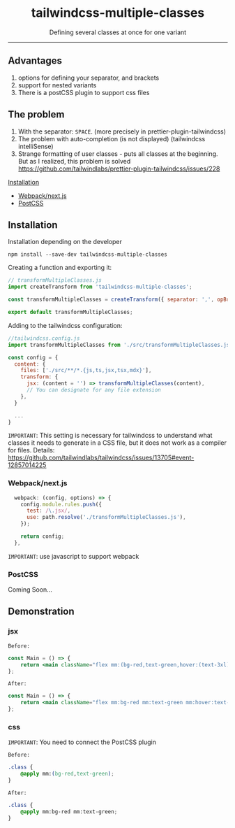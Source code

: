 <div align="center">
<h1>tailwindcss-multiple-classes</h1>

<p>Defining several classes at once for one variant</p>
</div>

---

## Advantages

1. options for defining your separator, and brackets
2. support for nested variants
3. There is a postCSS plugin to support css files

## The problem

1.  With the separator: `SPACE`. (more precisely in prettier-plugin-tailwindcss)
2.  The problem with auto-completion (is not displayed) (tailwindcss intelliSense)
3.  Strange formatting of user classes - puts all classes at the beginning. But as I realized, this problem is solved https://github.com/tailwindlabs/prettier-plugin-tailwindcss/issues/228

[Installation](#installation)

- [Webpack/next.js](#webpack/next.js)
- [PostCSS](#postCSS)

## Installation

Installation depending on the developer

```
npm install --save-dev tailwindcss-multiple-classes
```

Creating a function and exporting it:

```javascript
// transformMultipleClasses.js
import createTransform from 'tailwindcss-multiple-classes';

const transformMultipleClasses = createTransform({ separator: ',', opBracket: '(', clBracket: ')' });

export default transformMultipleClasses;
```

Adding to the tailwindcss configuration:

```javascript
//tailwindcss.config.js
import transformMultipleClasses from './src/transformMultipleClasses.js';

const config = {
  content: {
    files: ['./src/**/*.{js,ts,jsx,tsx,mdx}'],
    transform: {
      jsx: (content = '') => transformMultipleClasses(content),
      // You can designate for any file extension
    },
  }

  ...
}
```

`IMPORTANT`: This setting is necessary for tailwindcss to understand what classes it needs to generate in a CSS file, but it does not work as a compiler for files. Details: https://github.com/tailwindlabs/tailwindcss/issues/13705#event-12857014225

### Webpack/next.js

```javascript
  webpack: (config, options) => {
    config.module.rules.push({
      test: /\.jsx/,
      use: path.resolve('./transformMultipleClasses.js'),
    });

    return config;
  },
```

`IMPORTANT`: use javascript to support webpack

### PostCSS

Coming Soon...

## Demonstration

### jsx

`Before:`

```jsx
const Main = () => {
	return <main className="flex mm:(bg-red,text-green,hover:(text-3xl))">...</main>;
};
```

`After:`

```jsx
const Main = () => {
	return <main className="flex mm:bg-red mm:text-green mm:hover:text-3xl ">...</main>;
};
```

### css

`IMPORTANT`: You need to connect the PostCSS plugin

`Before:`

```css
.class {
	@apply mm:(bg-red,text-green);
}
```

`After:`

```css
.class {
	@apply mm:bg-red mm:text-green;
}
```
